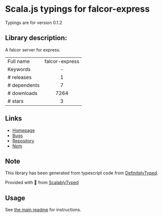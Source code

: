 
# Scala.js typings for falcor-express

Typings are for version 0.1.2

## Library description:
A falcor server for express.

|                    |                 |
| ------------------ | :-------------: |
| Full name          | falcor-express |
| Keywords           | - |
| # releases         | 1 |
| # dependents       | 7 |
| # downloads        | 7264 |
| # stars            | 3 |

## Links
- [Homepage](https://github.com/Netflix/falcor-express)
- [Bugs](https://github.com/Netflix/falcor-express/issues)
- [Repository](https://github.com/Netflix/falcor-express)
- [Npm](https://www.npmjs.com/package/falcor-express)
    


## Note
This library has been generated from typescript code from [DefinitelyTyped](https://definitelytyped.org).

Provided with :purple_heart: from [ScalablyTyped](https://github.com/oyvindberg/ScalablyTyped)

## Usage
See [the main readme](../../readme.md) for instructions.


